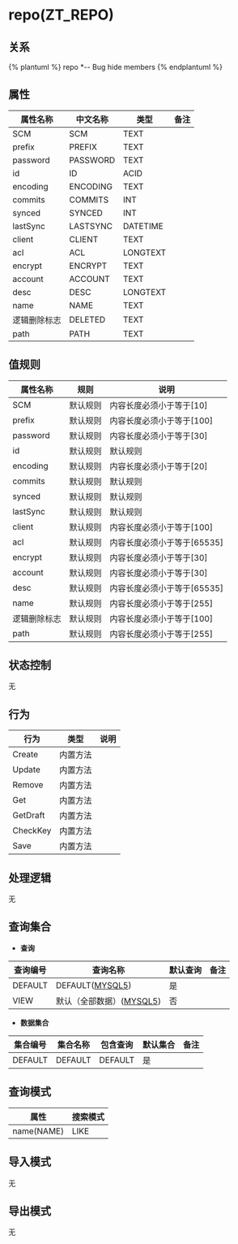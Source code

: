 # repo(ZT_REPO)

  

## 关系
{% plantuml %}
repo *-- Bug 
hide members
{% endplantuml %}

## 属性

| 属性名称        |    中文名称    | 类型     |  备注  |
| --------   |------------| -----   |  -------- | 
|SCM|SCM|TEXT|&nbsp;|
|prefix|PREFIX|TEXT|&nbsp;|
|password|PASSWORD|TEXT|&nbsp;|
|id|ID|ACID|&nbsp;|
|encoding|ENCODING|TEXT|&nbsp;|
|commits|COMMITS|INT|&nbsp;|
|synced|SYNCED|INT|&nbsp;|
|lastSync|LASTSYNC|DATETIME|&nbsp;|
|client|CLIENT|TEXT|&nbsp;|
|acl|ACL|LONGTEXT|&nbsp;|
|encrypt|ENCRYPT|TEXT|&nbsp;|
|account|ACCOUNT|TEXT|&nbsp;|
|desc|DESC|LONGTEXT|&nbsp;|
|name|NAME|TEXT|&nbsp;|
|逻辑删除标志|DELETED|TEXT|&nbsp;|
|path|PATH|TEXT|&nbsp;|

## 值规则
| 属性名称    | 规则    |  说明  |
| --------   |------------| ----- | 
|SCM|默认规则|内容长度必须小于等于[10]|
|prefix|默认规则|内容长度必须小于等于[100]|
|password|默认规则|内容长度必须小于等于[30]|
|id|默认规则|默认规则|
|encoding|默认规则|内容长度必须小于等于[20]|
|commits|默认规则|默认规则|
|synced|默认规则|默认规则|
|lastSync|默认规则|默认规则|
|client|默认规则|内容长度必须小于等于[100]|
|acl|默认规则|内容长度必须小于等于[65535]|
|encrypt|默认规则|内容长度必须小于等于[30]|
|account|默认规则|内容长度必须小于等于[30]|
|desc|默认规则|内容长度必须小于等于[65535]|
|name|默认规则|内容长度必须小于等于[255]|
|逻辑删除标志|默认规则|内容长度必须小于等于[100]|
|path|默认规则|内容长度必须小于等于[255]|

## 状态控制

无


## 行为
| 行为    | 类型    |  说明  |
| --------   |------------| ----- | 
|Create|内置方法|&nbsp;|
|Update|内置方法|&nbsp;|
|Remove|内置方法|&nbsp;|
|Get|内置方法|&nbsp;|
|GetDraft|内置方法|&nbsp;|
|CheckKey|内置方法|&nbsp;|
|Save|内置方法|&nbsp;|

## 处理逻辑
无

## 查询集合

* **查询**

| 查询编号 | 查询名称       | 默认查询 |   备注|
| --------  | --------   | --------   | ----- |
|DEFAULT|DEFAULT([MYSQL5](../../appendix/query_MYSQL5.md#Repo_Default))|是|&nbsp;|
|VIEW|默认（全部数据）([MYSQL5](../../appendix/query_MYSQL5.md#Repo_View))|否|&nbsp;|

* **数据集合**

| 集合编号 | 集合名称   |  包含查询  | 默认集合 |   备注|
| --------  | --------   | -------- | --------   | ----- |
|DEFAULT|DEFAULT|DEFAULT|是|&nbsp;|

## 查询模式
| 属性      |    搜索模式     |
| --------   |------------|
|name(NAME)|LIKE|

## 导入模式
无


## 导出模式
无
